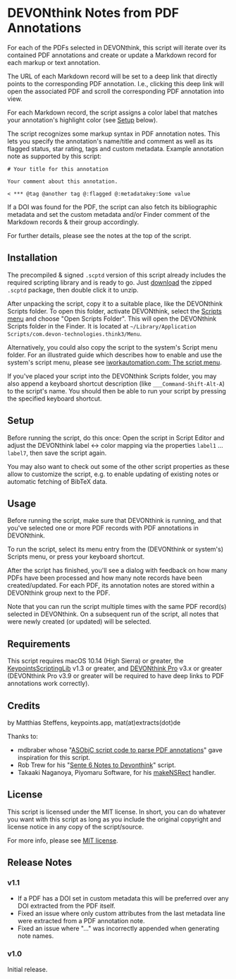 # DEVONthink Notes from PDF Annotations

For each of the PDFs selected in DEVONthink, this script will iterate over its contained PDF annotations and create or update a Markdown record for each markup or text annotation.

The URL of each Markdown record will be set to a deep link that directly points to the corresponding PDF annotation. I.e., clicking this deep link will open the associated PDF and scroll the corresponding PDF annotation into view.

For each Markdown record, the script assigns a color label that matches your annotation's highlight color (see [Setup](#setup) below).

The script recognizes some markup syntax in PDF annotation notes. This lets you specify the annotation's name/title and comment as well as its flagged status, star rating, tags and custom metadata. Example annotation note as supported by this script:

```
# Your title for this annotation

Your comment about this annotation.

< *** @tag @another tag @:flagged @:metadatakey:Some value
```

If a DOI was found for the PDF, the script can also fetch its bibliographic metadata and set the custom metadata and/or Finder comment of the Markdown records & their group accordingly.

For further details, please see the notes at the top of the script.


## Installation

The precompiled & signed `.scptd` version of this script already includes the required scripting library and is ready to go. Just [download](https://github.com/extracts/mac-scripting/raw/master/DEVONthink/DEVONthink_Notes_from_PDF_Annotations/DEVONthink_Notes_from_PDF_Annotations.scptd.zip) the zipped `.scptd` package, then double click it to unzip.

After unpacking the script, copy it to a suitable place, like the DEVONthink Scripts folder. To open this folder, activate DEVONthink, select the [Scripts menu](https://download.devontechnologies.com/download/devonthink/3.8.2/DEVONthink.help/Contents/Resources/pgs/menus-scripts.html) and choose "Open Scripts Folder". This will open the DEVONthink Scripts folder in the Finder. It is located at `~/Library/Application Scripts/com.devon-technologies.think3/Menu`.

Alternatively, you could also copy the script to the system's Script menu folder. For an illustrated guide which describes how to enable and use the system's script menu, please see [iworkautomation.com: The script menu](https://iworkautomation.com/numbers/script-menu.html).

If you've placed your script into the DEVONthink Scripts folder, you may also append a keyboard shortcut description (like `___Command-Shift-Alt-A`) to the script's name. You should then be able to run your script by pressing the specified keyboard shortcut.


## Setup

Before running the script, do this once: Open the script in Script Editor and adjust the DEVONthink label <-> color mapping via the properties `label1` ... `label7`, then save the script again.

You may also want to check out some of the other script properties as these allow to customize the script, e.g. to enable updating of existing notes or automatic fetching of BibTeX data.


## Usage

Before running the script, make sure that DEVONthink is running, and that you've selected one or more PDF records with PDF annotations in DEVONthink.

To run the script, select its menu entry from the (DEVONthink or system's) Scripts menu, or press your keyboard shortcut.

After the script has finished, you'll see a dialog with feedback on how many PDFs have been processed and how many note records have been created/updated. For each PDF, its annotation notes are stored within a DEVONthink group next to the PDF.

Note that you can run the script multiple times with the same PDF record(s) selected in DEVONthink. On a subsequent run of the script, all notes that were newly created (or updated) will be selected.


## Requirements

This script requires macOS 10.14 (High Sierra) or greater, the [KeypointsScriptingLib](https://github.com/extracts/mac-scripting/tree/master/ScriptingLibraries/KeypointsScriptingLib) v1.3 or greater,
and [DEVONthink Pro](https://www.devontechnologies.com/apps/devonthink) v3.x or greater (DEVONthink Pro v3.9 or greater will be required to have deep links to PDF annotations work correctly).


## Credits

by Matthias Steffens, keypoints.app, mat(at)extracts(dot)de

Thanks to:

* mdbraber whose "[ASObjC script code to parse PDF annotations](https://discourse.devontechnologies.com/t/stream-annotations-from-your-pdf-reading-sessions-with-devonthink/70727/30)" gave inspiration for this script.
* Rob Trew for his "[Sente 6 Notes to Devonthink](https://github.com/RobTrew/tree-tools/blob/master/DevonThink%20scripts/Sente6ToDevn73.applescript)" script.
* Takaaki Naganoya, Piyomaru Software, for his [makeNSRect](http://piyocast.com/as/archives/643) handler.


## License

This script is licensed under the MIT license. In short, you can do whatever you want with this script as long as you include the original copyright and license notice in any copy of the script/source.

For more info, please see [MIT license](https://github.com/extracts/mac-scripting/blob/master/LICENSE).


## Release Notes

### v1.1

* If a PDF has a DOI set in custom metadata this will be preferred over any DOI extracted from the PDF itself.
* Fixed an issue where only custom attributes from the last metadata line were extracted from a PDF annotation note.
* Fixed an issue where "…" was incorrectly appended when generating note names.

### v1.0

Initial release.
